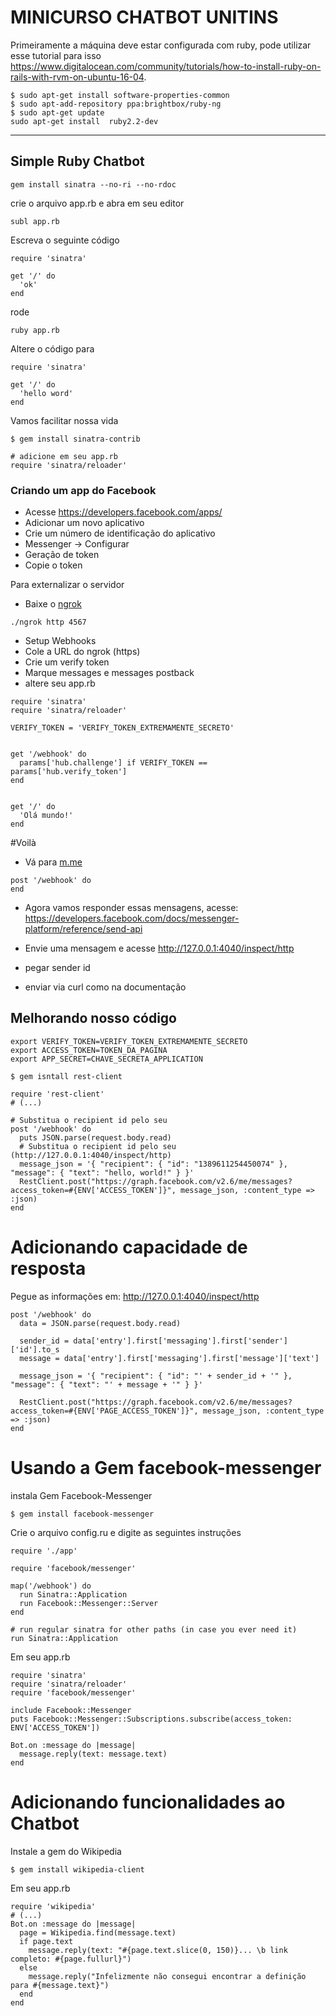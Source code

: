 MINICURSO CHATBOT UNITINS
===================


Primeiramente a máquina deve estar configurada com ruby, pode utilizar esse tutorial para isso https://www.digitalocean.com/community/tutorials/how-to-install-ruby-on-rails-with-rvm-on-ubuntu-16-04.


```
$ sudo apt-get install software-properties-common
$ sudo apt-add-repository ppa:brightbox/ruby-ng
$ sudo apt-get update
sudo apt-get install  ruby2.2-dev
```


----------


Simple Ruby Chatbot
-------------

```
gem install sinatra --no-ri --no-rdoc
```

crie o arquivo app.rb e abra em seu editor
```
subl app.rb
```
Escreva o seguinte código
```
require 'sinatra'

get '/' do
  'ok'
end
```
rode

```
ruby app.rb
```

Altere o código para
```
require 'sinatra'

get '/' do
  'hello word'
end
```
Vamos  facilitar nossa vida
```
$ gem install sinatra-contrib

# adicione em seu app.rb
require 'sinatra/reloader'

```

### Criando um app do Facebook

- Acesse https://developers.facebook.com/apps/
- Adicionar um novo aplicativo
- Crie um número de identificação do aplicativo
- Messenger -> Configurar
- Geração de token
- Copie o token

Para externalizar o servidor

- Baixe o [ngrok](https://ngrok.com/download)

```
./ngrok http 4567
```

- Setup Webhooks
- Cole a URL do ngrok (https)
- Crie um verify token
- Marque messages e messages postback
- altere seu app.rb

```
require 'sinatra'
require 'sinatra/reloader'

VERIFY_TOKEN = 'VERIFY_TOKEN_EXTREMAMENTE_SECRETO'


get '/webhook' do
  params['hub.challenge'] if VERIFY_TOKEN == params['hub.verify_token']
end


get '/' do
  'Olá mundo!'
end
```

#Voilà

- Vá para [m.me](http://m.me)

```
post '/webhook' do
end
```

- Agora vamos responder essas mensagens, acesse: https://developers.facebook.com/docs/messenger-platform/reference/send-api

- Envie uma mensagem e acesse http://127.0.0.1:4040/inspect/http
- pegar sender id
- enviar via curl como na documentação


## Melhorando nosso código



```
export VERIFY_TOKEN=VERIFY_TOKEN_EXTREMAMENTE_SECRETO
export ACCESS_TOKEN=TOKEN_DA_PAGINA
export APP_SECRET=CHAVE_SECRETA_APPLICATION
```



```
$ gem isntall rest-client
```

```
require 'rest-client'
# (...)

# Substitua o recipient id pelo seu
post '/webhook' do
  puts JSON.parse(request.body.read)
  # Substitua o recipient id pelo seu (http://127.0.0.1:4040/inspect/http)
  message_json = '{ "recipient": { "id": "1389611254450074" }, "message": { "text": "hello, world!" } }'
  RestClient.post("https://graph.facebook.com/v2.6/me/messages?access_token=#{ENV['ACCESS_TOKEN']}", message_json, :content_type => :json)
end

```


# Adicionando capacidade de resposta
Pegue as informações em: http://127.0.0.1:4040/inspect/http

```
post '/webhook' do
  data = JSON.parse(request.body.read)

  sender_id = data['entry'].first['messaging'].first['sender']['id'].to_s
  message = data['entry'].first['messaging'].first['message']['text']

  message_json = '{ "recipient": { "id": "' + sender_id + '" }, "message": { "text": "' + message + '" } }'

  RestClient.post("https://graph.facebook.com/v2.6/me/messages?access_token=#{ENV['PAGE_ACCESS_TOKEN']}", message_json, :content_type => :json)
end
```


# Usando a Gem facebook-messenger


instala Gem Facebook-Messenger

```
$ gem install facebook-messenger
```

Crie o arquivo config.ru e digite as seguintes instruções

```
require './app'

require 'facebook/messenger'

map('/webhook') do
  run Sinatra::Application
  run Facebook::Messenger::Server
end

# run regular sinatra for other paths (in case you ever need it)
run Sinatra::Application

```

Em seu app.rb

```
require 'sinatra'
require 'sinatra/reloader'
require 'facebook/messenger'

include Facebook::Messenger
puts Facebook::Messenger::Subscriptions.subscribe(access_token: ENV['ACCESS_TOKEN'])

Bot.on :message do |message|
  message.reply(text: message.text)
end
```

# Adicionando funcionalidades ao Chatbot

Instale a gem do Wikipedia
```
$ gem install wikipedia-client
```

Em seu app.rb
```
require 'wikipedia'
# (...)
Bot.on :message do |message|
  page = Wikipedia.find(message.text)
  if page.text
    message.reply(text: "#{page.text.slice(0, 150)}... \b link completo: #{page.fullurl}")
  else
    message.reply("Infelizmente não consegui encontrar a definição para #{message.text}")
  end
end
```

